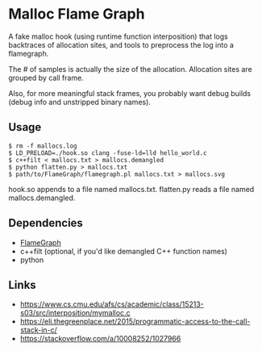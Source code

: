 # Malloc Flame Graph

A fake malloc hook (using runtime function interposition) that logs backtraces
of allocation sites, and tools to preprocess the log into a flamegraph.

The # of samples is actually the size of the allocation. Allocation sites are
grouped by call frame.

Also, for more meaningful stack frames, you probably want debug builds (debug
info and unstripped binary names).

## Usage

```
$ rm -f mallocs.log
$ LD_PRELOAD=./hook.so clang -fuse-ld=lld hello_world.c
$ c++filt < mallocs.txt > mallocs.demangled
$ python flatten.py > mallocs.txt
$ path/to/FlameGraph/flamegraph.pl mallocs.txt > mallocs.svg
```

hook.so appends to a file named mallocs.txt. flatten.py reads a file named
mallocs.demangled.

## Dependencies

- [FlameGraph](https://github.com/brendangregg/FlameGraph)
- c++filt (optional, if you'd like demangled C++ function names)
- python

## Links

- https://www.cs.cmu.edu/afs/cs/academic/class/15213-s03/src/interposition/mymalloc.c
- https://eli.thegreenplace.net/2015/programmatic-access-to-the-call-stack-in-c/
- https://stackoverflow.com/a/10008252/1027966
